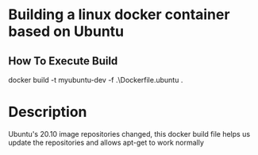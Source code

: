 # Building a linux docker container based on Ubuntu
## How To Execute Build
docker build -t myubuntu-dev -f .\Dockerfile.ubuntu .

# Description
Ubuntu's 20.10 image repositories changed, this docker build file helps us update the repositories and allows apt-get to work normally